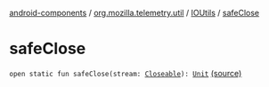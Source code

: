 [android-components](../../index.md) / [org.mozilla.telemetry.util](../index.md) / [IOUtils](index.md) / [safeClose](./safe-close.md)

# safeClose

`open static fun safeClose(stream: `[`Closeable`](https://developer.android.com/reference/java/io/Closeable.html)`): `[`Unit`](https://kotlinlang.org/api/latest/jvm/stdlib/kotlin/-unit/index.html) [(source)](https://github.com/mozilla-mobile/android-components/blob/master/components/service/telemetry/src/main/java/org/mozilla/telemetry/util/IOUtils.java#L14)